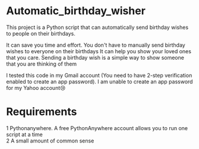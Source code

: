 # Automatic_birthday_wisher
This project is a Python script that can automatically send birthday wishes to people on their birthdays.


It can save you time and effort. You don't have to manually send birthday wishes to everyone on their birthdays
It can help you show your loved ones that you care. Sending a birthday wish is a simple way to show someone that you are thinking of them




I tested this code in my Gmail account (You need to have 2-step verification enabled to create an app password). 
I am unable to create an app password for my Yahoo account😢


<h1>Requirements</h1>

1 Pythonanywhere. A free PythonAnywhere account allows you to run one script at a time<br>
2 A small amount of common sense

